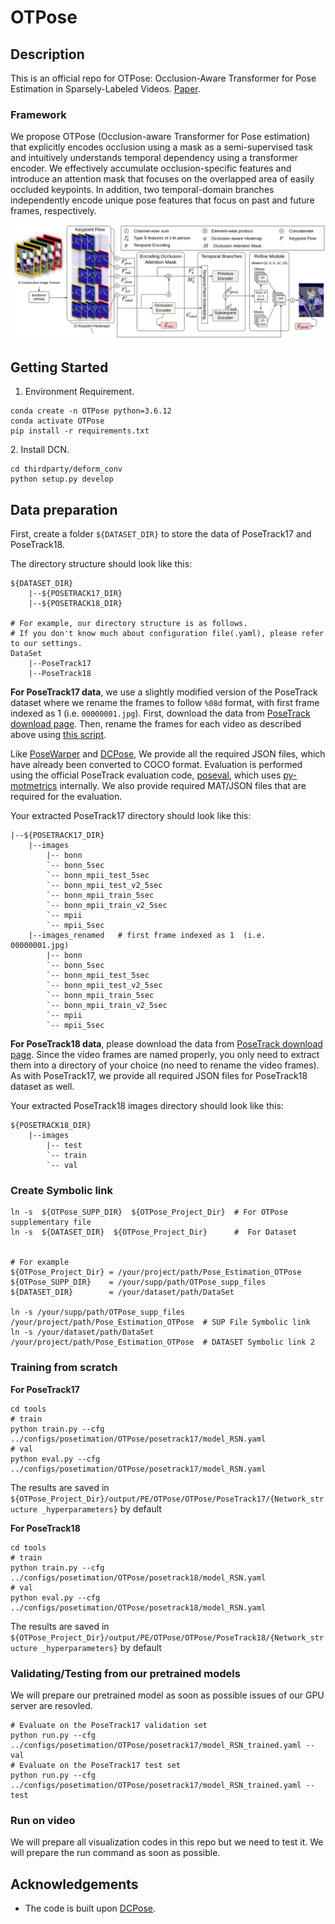 # OTPose

## Description

This is an official repo for OTPose: Occlusion-Aware Transformer for Pose Estimation in Sparsely-Labeled Videos. [Paper](https://arxiv.org/abs/2207.09725).

### Framework

We propose OTPose
(Occlusion-aware Transformer for Pose estimation) that explicitly encodes occlusion using a mask as a semi-supervised
task and intuitively understands temporal dependency using a transformer encoder.
We effectively accumulate
occlusion-specific features and introduce an attention mask
that focuses on the overlapped area of easily occluded
keypoints. In addition, two temporal-domain branches independently encode unique pose features that focus on past
and future frames, respectively.


![](docs/main.png)

## Getting Started

1. Environment Requirement.
```terminal
conda create -n OTPose python=3.6.12
conda activate OTPose
pip install -r requirements.txt
```
[//]: # (2. Install pytorch.)

[//]: # ()
[//]: # (If you use cudatoolkit >= 11.x, you can change the cudatoolkit version. )

[//]: # (```angular2html)

[//]: # (conda install pytorch torchvision cudatoolkit=10.2 -c pytorch -c conda-forge)

[//]: # (```)
2. Install DCN.
```angular2html
cd thirdparty/deform_conv
python setup.py develop
```

[//]: # (- trouble-shooting)

[//]: # (```angular2html)

[//]: # (subprocess.CalledProcessError: Command '['which', 'x86_64-conda_cos7-linux-gnu-c++']' returned non-zero exit status 1.)

[//]: # ($ conda install gxx_linux-64)

[//]: # (```)


## Data preparation

First, create a folder `${DATASET_DIR}`  to store the data of PoseTrack17 and PoseTrack18.

The directory structure should look like this:

```
${DATASET_DIR}
	|--${POSETRACK17_DIR}  
	|--${POSETRACK18_DIR}
	
# For example, our directory structure is as follows.
# If you don't know much about configuration file(.yaml), please refer to our settings.
DataSet
	|--PoseTrack17
	|--PoseTrack18
```

**For PoseTrack17 data**, we use a slightly modified version of the PoseTrack dataset where we rename the frames to follow `%08d` format, with first frame indexed as 1 (i.e. `00000001.jpg`). First, download the data from [PoseTrack download page](https://posetrack.net/users/download.php). Then, rename the frames for each video as described above using [this script](https://github.com/facebookresearch/DetectAndTrack/blob/master/tools/gen_posetrack_json.py).  

Like [PoseWarper](https://github.com/facebookresearch/PoseWarper) and [DCPose](https://github.com/Pose-Group/DCPose), We provide all the required JSON files, which have already been converted to COCO format. Evaluation is performed using the official PoseTrack evaluation code, [poseval](https://github.com/leonid-pishchulin/poseval), which uses [py-motmetrics](https://github.com/cheind/py-motmetrics) internally. We also provide required MAT/JSON files that are required for the evaluation.

Your extracted PoseTrack17  directory should look like this:

```
|--${POSETRACK17_DIR}
	|--images
        |-- bonn
        `-- bonn_5sec
        `-- bonn_mpii_test_5sec
        `-- bonn_mpii_test_v2_5sec
        `-- bonn_mpii_train_5sec
        `-- bonn_mpii_train_v2_5sec
        `-- mpii
        `-- mpii_5sec
    |--images_renamed   # first frame indexed as 1  (i.e. 00000001.jpg)
     	|-- bonn
        `-- bonn_5sec
        `-- bonn_mpii_test_5sec
        `-- bonn_mpii_test_v2_5sec
        `-- bonn_mpii_train_5sec
        `-- bonn_mpii_train_v2_5sec
        `-- mpii
        `-- mpii_5sec
```

**For PoseTrack18 data**, please download the data from [PoseTrack download page](https://posetrack.net/users/download.php). Since the video frames are named properly, you only need to extract them into a directory of your choice (no need to rename the video frames). As with PoseTrack17, we provide all required JSON files for PoseTrack18 dataset as well.

Your extracted PoseTrack18 images directory should look like this:
```
${POSETRACK18_DIR}
    |--images
        |-- test
        `-- train
        `-- val
```

### Create Symbolic link

```
ln -s  ${OTPose_SUPP_DIR}  ${OTPose_Project_Dir}  # For OTPose supplementary file
ln -s  ${DATASET_DIR}  ${OTPose_Project_Dir}      #  For Dataset


# For example
${OTPose_Project_Dir} = /your/project/path/Pose_Estimation_OTPose
${OTPose_SUPP_DIR}    = /your/supp/path/OTPose_supp_files
${DATASET_DIR}        = /your/dataset/path/DataSet

ln -s /your/supp/path/OTPose_supp_files  /your/project/path/Pose_Estimation_OTPose  # SUP File Symbolic link 
ln -s /your/dataset/path/DataSet         /your/project/path/Pose_Estimation_OTPose  # DATASET Symbolic link 2
```

### Training from scratch

**For PoseTrack17**

```
cd tools
# train 
python train.py --cfg ../configs/posetimation/OTPose/posetrack17/model_RSN.yaml 
# val
python eval.py --cfg ../configs/posetimation/OTPose/posetrack17/model_RSN.yaml 
```

The results are saved in `${OTPose_Project_Dir}/output/PE/OTPose/OTPose/PoseTrack17/{Network_structure _hyperparameters}` by default

**For PoseTrack18**

```
cd tools
# train 
python train.py --cfg ../configs/posetimation/OTPose/posetrack18/model_RSN.yaml 
# val
python eval.py --cfg ../configs/posetimation/OTPose/posetrack18/model_RSN.yaml 
```

The results are saved in `${OTPose_Project_Dir}/output/PE/OTPose/OTPose/PoseTrack18/{Network_structure _hyperparameters}` by default

### Validating/Testing from our pretrained models

We will prepare our pretrained model as soon as possible issues of our GPU server are resovled. 
```
# Evaluate on the PoseTrack17 validation set
python run.py --cfg ../configs/posetimation/OTPose/posetrack17/model_RSN_trained.yaml --val  
# Evaluate on the PoseTrack17 test set
python run.py --cfg ../configs/posetimation/OTPose/posetrack17/model_RSN_trained.yaml --test
```

### Run on video

We will prepare all visualization codes in this repo but we need to test it. We will prepare the run command as soon as possible.

[//]: # (```)

[//]: # (cd demo/                   )

[//]: # (mkdir input/)

[//]: # (# Put your video in the input directory)

[//]: # (python video.py)

[//]: # (```)


## Acknowledgements
- The code is built upon [DCPose](https://github.com/Pose-Group/DCPose).
